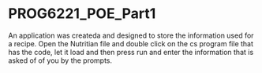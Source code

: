 # PROG6221_POE_Part1
An application was createda and designed to store the information used for a recipe.
Open the Nutritian file and double click on the cs program file that has the code, let it load and then press run and enter the information that is asked of of you by the prompts.
